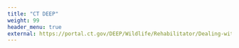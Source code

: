 ```yaml
---
title: "CT DEEP"
weight: 99
header_menu: true
external: https://portal.ct.gov/DEEP/Wildlife/Rehabilitator/Dealing-with-Distressed-Wildlife
---
```

